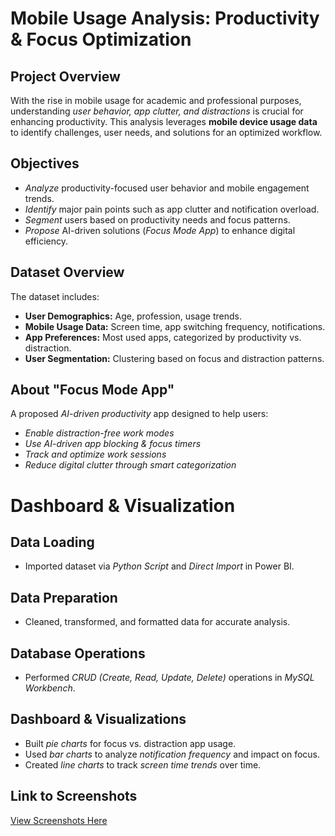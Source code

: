# Mobile Usage Analysis: Productivity & Focus Optimization

## Project Overview  
With the rise in mobile usage for academic and professional purposes, understanding *user behavior, app clutter, and distractions* is crucial for enhancing productivity. This analysis leverages **mobile device usage data** to identify challenges, user needs, and solutions for an optimized workflow.  

## Objectives  
- *Analyze* productivity-focused user behavior and mobile engagement trends.  
- *Identify* major pain points such as app clutter and notification overload.  
- *Segment* users based on productivity needs and focus patterns.  
- *Propose* AI-driven solutions (*Focus Mode App*) to enhance digital efficiency.  

## Dataset Overview  
The dataset includes:  
- **User Demographics:** Age, profession, usage trends.  
- **Mobile Usage Data:** Screen time, app switching frequency, notifications.  
- **App Preferences:** Most used apps, categorized by productivity vs. distraction.  
- **User Segmentation:** Clustering based on focus and distraction patterns.  

## About "Focus Mode App"  
A proposed *AI-driven productivity* app designed to help users:  
  - *Enable distraction-free work modes*  
  - *Use AI-driven app blocking & focus timers*  
  - *Track and optimize work sessions*  
  - *Reduce digital clutter through smart categorization*  

# Dashboard & Visualization  

## Data Loading  
- Imported dataset via *Python Script* and *Direct Import* in Power BI.  

## Data Preparation  
- Cleaned, transformed, and formatted data for accurate analysis.  

## Database Operations  
- Performed *CRUD (Create, Read, Update, Delete)* operations in *MySQL Workbench*.  

## Dashboard & Visualizations  
- Built *pie charts* for focus vs. distraction app usage.  
- Used *bar charts* to analyze *notification frequency* and impact on focus.  
- Created *line charts* to track *screen time trends* over time.  

## Link to Screenshots  
[View Screenshots Here](https://drive.google.com/drive/folders/1ClptwOKipwoZw6wOUdKburL725uekZvO?usp=drive_link)


